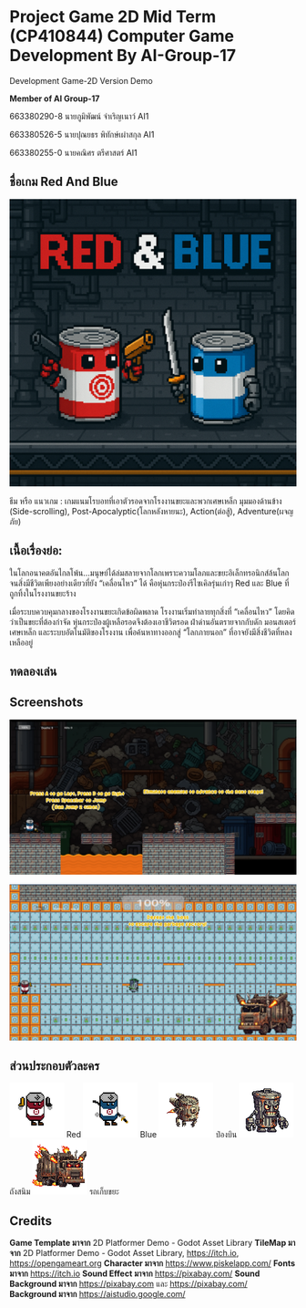 # Project Game 2D Mid Term (CP410844) Computer Game Development By AI-Group-17
Development Game-2D Version Demo

**Member of AI Group-17**

663380290-8	นายภูมิพัฒน์ จำเริญเนาว์	AI1

663380526-5	นายปุณยธร พิทักษ์เผ่าสกุล	AI1

663380255-0	นายคณิศร ตรีศาสตร์	AI1

## ชื่อเกม Red And Blue
![Red And Blue Logo](projectgame2d/Icon.png)

ธีม หรือ แนวเกม : เกมแนมโรบอทที่เอาตัวรอดจากโรงงานขยะและพวกเศษเหล็ก 
มุมมองด้านข้าง (Side-scrolling), Post-Apocalyptic(โลกหลังหายนะ), 
Action(ต่อสู้), Adventure(ผจญภัย)

## เนื้อเรื่องย่อ:

ในโลกอนาคตอันไกลโพ้น…มนุษย์ได้ล่มสลายจากโลกเพราะความโลภและขยะอิเล็กทรอนิกส์ล้นโลก จนสิ่งมีชีวิตเพียงอย่างเดียวที่ยัง “เคลื่อนไหว” ได้ คือหุ่นกระป๋องรีไซเคิลรุ่นเก่าๆ Red และ Blue ที่ถูกทิ้งในโรงงานขยะร้าง

เมื่อระบบควบคุมกลางของโรงงานขยะเกิดข้อผิดพลาด โรงงานเริ่มทำลายทุกสิ่งที่ “เคลื่อนไหว” โดยคิดว่าเป็นขยะที่ต้องกำจัด หุ่นกระป๋องผู้เหลือรอดจึงต้องเอาชีวิตรอด ฝ่าด่านอันตรายจากกับดัก มอนสเตอร์เศษเหล็ก และระบบอัตโนมัติของโรงงาน เพื่อค้นหาทางออกสู่ “โลกภายนอก” ที่อาจยังมีสิ่งชีวิตที่หลงเหลืออยู่

## ทดลองเล่น


## Screenshots
![Red And Blue ss1](https://github.com/pumipat-ju/projectgame2d/blob/main/projectgame2d/Screenshots/Screenshot%202025-09-03%20170335.png)

![Red And Blue ss2](https://github.com/pumipat-ju/projectgame2d/blob/main/projectgame2d/Screenshots/Screenshot%202025-09-03%20170442.png)

## ส่วนประกอบตัวละคร

![Rad](projectgame2d/MainCharacter/Red/RedIdle1.png) Red
![Blue](projectgame2d/MainCharacter/Blue/BlueIdle1.png) Blue
![ป๋องบิน](projectgame2d/Monster/CanFly/CanFlyIdle1.png) ป๋องบิน
![ถังสนิม](projectgame2d/Monster/Bin/BinIdle1.png) ถังสนิม
![รถเก็บขยะ](projectgame2d/Monster/BossTruck/BossTruckWalk1.png) รถเก็บขยะ

## Credits

**Game Template มาจาก** 2D Platformer Demo - Godot Asset Library 
**TileMap  มาจาก** 2D Platformer Demo - Godot Asset Library, https://itch.io, https://opengameart.org
**Character มาจาก** https://www.piskelapp.com/
**Fonts มาจาก** https://itch.io
**Sound Effect มาจาก** https://pixabay.com/
**Sound Background มาจาก** https://pixabay.com และ https://pixabay.com/
**Background มาจาก** https://aistudio.google.com/
